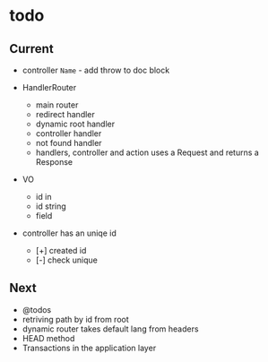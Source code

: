 # todo

## Current

- controller `Name` - add throw to doc block

- HandlerRouter
  - main router
  - redirect handler
  - dynamic root handler
  - controller handler
  - not found handler
  - handlers, controller and action uses a Request and returns a Response

- VO
  - id in
  - id string
  - field

- controller has an uniqe id
  - [+] created id
  - [-] check unique

## Next

- @todos
- retriving path by id from root
- dynamic router takes default lang from headers  
- HEAD method
- Transactions in the application layer
